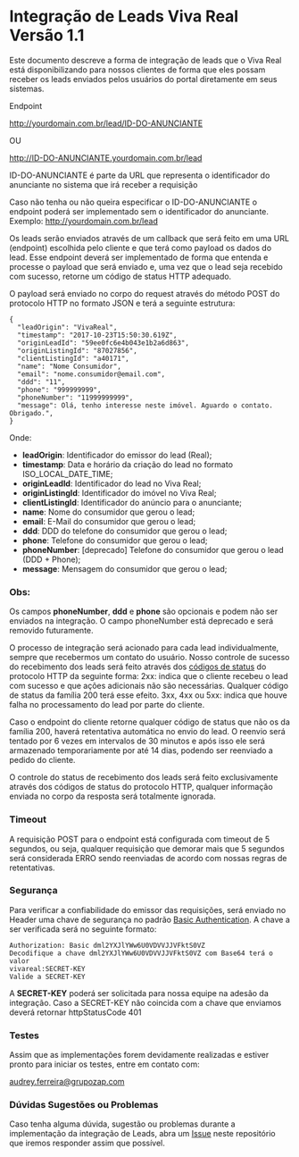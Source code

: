 # Integração de Leads Viva Real Versão 1.1

Este documento descreve a forma de integração de leads que o Viva Real está disponibilizando para nossos clientes de forma que eles possam receber os leads enviados pelos usuários do portal diretamente em seus sistemas.

Endpoint

http://yourdomain.com.br/lead/ID-DO-ANUNCIANTE

OU

http://ID-DO-ANUNCIANTE.yourdomain.com.br/lead

ID-DO-ANUNCIANTE é parte da URL que representa o identificador do anunciante no sistema que irá receber a requisição

Caso não tenha ou não queira especificar o ID-DO-ANUNCIANTE o endpoint poderá ser implementado sem o identificador do anunciante. 
Exemplo: 
http://yourdomain.com.br/lead

Os leads serão enviados através de um callback que será feito em uma URL (endpoint) escolhida pelo cliente e que terá como payload os dados do lead. Esse endpoint deverá ser implementado de forma que entenda e processe o payload que será enviado e, uma vez que o lead seja recebido com sucesso, retorne um código de status HTTP adequado.

O payload será enviado no corpo do request através do método POST do protocolo HTTP no formato JSON e terá a seguinte estrutura:

```
{
  "leadOrigin": "VivaReal",
  "timestamp": "2017-10-23T15:50:30.619Z",
  "originLeadId": "59ee0fc6e4b043e1b2a6d863",
  "originListingId": "87027856",
  "clientListingId": "a40171",
  "name": "Nome Consumidor",
  "email": "nome.consumidor@email.com",
  "ddd": "11",
  "phone": "999999999",
  "phoneNumber": "11999999999",
  "message": Olá, tenho interesse neste imóvel. Aguardo o contato. Obrigado.",
}
```

Onde:

- **leadOrigin**: Identificador do emissor do lead (Real);
- **timestamp**: Data e horário da criação do lead no formato ISO_LOCAL_DATE_TIME;
- **originLeadId**: Identificador do lead no Viva Real;
- **originListingId**: Identificador do imóvel no Viva Real;
- **clientListingId**: Identificador do anúncio para o anunciante;
- **name**: Nome do consumidor que gerou o lead;
- **email**: E-Mail do consumidor que gerou o lead;
- **ddd**: DDD do telefone do consumidor que gerou o lead;
- **phone**: Telefone do consumidor que gerou o lead;
- **phoneNumber**: [deprecado] Telefone do consumidor que gerou o lead (DDD + Phone);
- **message**: Mensagem do consumidor que gerou o lead;

### Obs:

Os campos **phoneNumber**, **ddd** e **phone** são opcionais e podem não ser enviados na integração.
O campo phoneNumber está deprecado e será removido futuramente.


O processo de integração será acionado para cada lead individualmente, sempre que recebermos um contato do usuário. Nosso controle de sucesso do recebimento dos leads será feito através dos [códigos de status](https://www.w3.org/Protocols/rfc2616/rfc2616-sec10.html) do protocolo HTTP da seguinte forma:
2xx: indica que o cliente recebeu o lead com sucesso e que ações adicionais não são necessárias. Qualquer código de status da família 200 terá esse efeito.
3xx, 4xx ou 5xx: indica que houve falha no processamento do lead por parte do cliente.

Caso o endpoint do cliente retorne qualquer código de status que não os da família 200, haverá retentativa automática no envio do lead. O reenvio será tentado por 6 vezes em intervalos de 30 minutos e após isso ele será armazenado temporariamente por até 14 dias, podendo ser reenviado a pedido do cliente.

O controle do status de recebimento dos leads será feito exclusivamente através dos códigos de status do protocolo HTTP, qualquer informação enviada no corpo da resposta será totalmente ignorada.

### Timeout
A requisição POST para o endpoint está configurada com timeout de 5 segundos, ou seja, qualquer requisição que demorar mais que 5 segundos será considerada ERRO sendo reenviadas de acordo com nossas regras de retentativas.

### Segurança

Para verificar a confiabilidade do emissor das requisições, será enviado no Header uma chave de segurança no padrão [Basic Authentication](https://en.wikipedia.org/wiki/Basic_access_authentication). A chave a ser verificada será no seguinte formato:

```
Authorization: Basic dml2YXJlYWw6U0VDVVJJVFktS0VZ
Decodifique a chave dml2YXJlYWw6U0VDVVJJVFktS0VZ com Base64 terá o valor
vivareal:SECRET-KEY
Valide a SECRET-KEY
```

A **SECRET-KEY** poderá ser solicitada para nossa equipe na adesão da integração.
Caso a SECRET-KEY não coincida com a chave que enviamos deverá retornar httpStatusCode 401

### Testes
Assim que as implementações forem devidamente realizadas e estiver pronto para iniciar os testes, entre em contato com: <p><a href="mailto:audrey.ferreira@grupozap.com">audrey.ferreira@grupozap.com</a></p>

### Dúvidas Sugestões ou Problemas
Caso tenha alguma dúvida, sugestão ou problemas durante a implementação da integração de Leads, abra um [Issue](https://github.com/VivaReal/crm-lead-integration/issues) neste repositório que iremos responder assim que possível.

